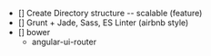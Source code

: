 - [] Create Directory structure -- scalable (feature)
- [] Grunt + Jade, Sass, ES Linter (airbnb style)
- [] bower
    - angular-ui-router
